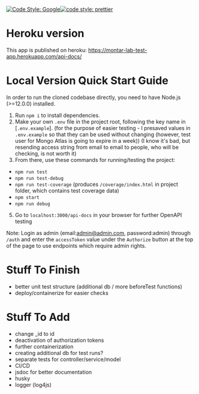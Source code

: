 [![Code Style: Google](https://img.shields.io/badge/code%20style-google-blueviolet.svg)](https://github.com/google/gts)[![code style: prettier](https://img.shields.io/badge/code_style-prettier-ff69b4.svg?style=flat-square)](https://github.com/prettier/prettier)

 # Heroku version
 This app is published on heroku: https://montar-lab-test-app.herokuapp.com/api-docs/

 # Local Version Quick Start Guide
 In order to run the cloned codebase directly, you need to have Node.js (>=12.0.0) installed.

 1. Run `npm i` to install dependencies.
 3. Make your own `.env` file in the project root, following the key name in [`.env.example`].
 (for the purpose of easier testing - I presaved values in `.env.example` so that they can be used without changing (however, test user for Mongo Atlas is going to expire in a week))
 (I know it's bad, but resending access string from email to email to people, who will be checking, is not worth it)
 4. From there, use these commands for running/testing the project:
  - `npm run test`
  - `npm run test-debug`
  - `npm run test-coverage` (produces `/coverage/index.html` in project folder, which contains test coverage data)
  - `npm start`
  - `npm run debug`
 5. Go to `localhost:3000/api-docs` in your browser for further OpenAPI testing

Note:
Login as admin (email:admin@admin.com, password:admin) through `/auth` and enter the `accessToken` value under the `Authorize` button at the top of the page to use endpoints which require admin rights.

 # Stuff To Finish
 - better unit test structure (additional db / more beforeTest functions)
 - deploy/containerize for easier checks
 
 # Stuff To Add
 - change _id to id
 - deactivation of authorization tokens
 - further containerization
 - creating additional db for test runs?
 - separate tests for controller/service/model
 - CI/CD
 - jsdoc for better documentation
 - husky
 - logger (log4js)

